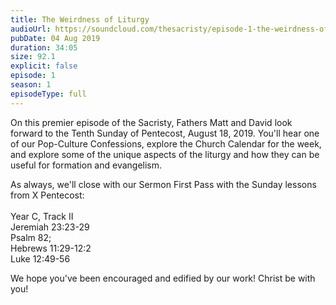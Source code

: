 ```yaml
---
title: The Weirdness of Liturgy
audioUrl: https://soundcloud.com/thesacristy/episode-1-the-weirdness-of?si=8f7638613ab44fa29719cf9a155bfee5&utm_source=clipboard&utm_medium=text&utm_campaign=social_sharing
pubDate: 04 Aug 2019
duration: 34:05
size: 92.1
explicit: false
episode: 1
season: 1
episodeType: full
---
```

On this premier episode of the Sacristy, Fathers Matt and David look forward to the Tenth Sunday of Pentecost, August 18, 2019. You'll hear one of our Pop-Culture Confessions, explore the Church Calendar for the week, and explore some of the unique aspects of the liturgy and how they can be useful for formation and evangelism. 

As always, we'll close with our Sermon First Pass with the Sunday lessons from X Pentecost:\
\
Year C, Track II\
Jeremiah 23:23-29 \
Psalm 82;\
Hebrews 11:29-12:2\
Luke 12:49-56

We hope you've been encouraged and edified by our work! Christ be with you!